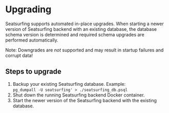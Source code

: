 # Upgrading

Seatsurfing supports automated in-place upgrades. When starting a newer version of Seatsurfing backend with an existing database, the database schema version is determined and required schema upgrades are performed automatically.

Note: Downgrades are _not_ supported and may result in startup failures and corrupt data!

## Steps to upgrade

1. Backup your existing Seatsurfing database. Example:  
   `pg_dumpall -U seatsurfing' > ./seatsurfing_db.psql`
1. Shut down the running Seatsurfing backend Docker container.
1. Start the newer version of the Seatsurfing backend with the existing database.

